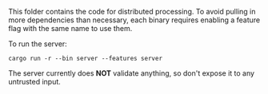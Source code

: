 This folder contains the code for distributed processing. To avoid pulling in more dependencies than necessary, each binary requires enabling a feature flag with the same name to use them.

To run the server:

```cargo run -r --bin server --features server```

The server currently does **NOT** validate anything, so don't expose it to any untrusted input.